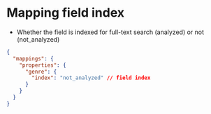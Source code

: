 # Mapping field index

- Whether the field is indexed for full-text search (analyzed) or not (not_analyzed)

```json
{
  "mappings": {
    "properties": {
      "genre": {
        "index": "not_analyzed" // field index
      }
    }
  }
}
```
